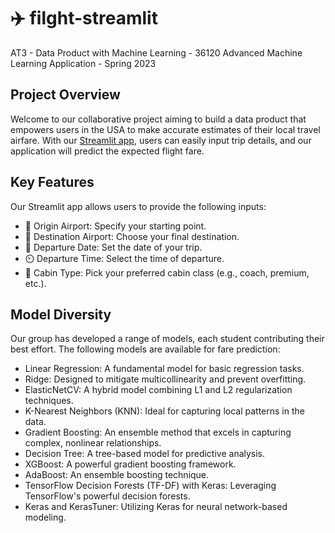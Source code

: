 # ✈️ filght-streamlit
AT3 - Data Product with Machine Learning - 36120 Advanced Machine Learning Application - Spring 2023

Project Overview
-------------------------------------------------------------------------------------------------
Welcome to our collaborative project aiming to build a data product that empowers users in the USA to make accurate estimates of their local travel airfare. With our [Streamlit app](https://share.streamlit.io/-/auth/app?redirect_uri=https%3A%2F%2Fcrybaby-fareprediction.streamlit.app%2F), users can easily input trip details, and our application will predict the expected flight fare.

Key Features
--------------------------------------------------------------------------
Our Streamlit app allows users to provide the following inputs:

- 🛫 Origin Airport: Specify your starting point.
- 🛬 Destination Airport: Choose your final destination.
- 📅 Departure Date: Set the date of your trip.
- ⏲️ Departure Time: Select the time of departure.
- 💺 Cabin Type: Pick your preferred cabin class (e.g., coach, premium, etc.).

Model Diversity
-----------------------------------------------------------------------------
Our group has developed a range of models, each student contributing their best effort. The following models are available for fare prediction:

- Linear Regression: A fundamental model for basic regression tasks.
- Ridge: Designed to mitigate multicollinearity and prevent overfitting.
- ElasticNetCV: A hybrid model combining L1 and L2 regularization techniques.
- K-Nearest Neighbors (KNN): Ideal for capturing local patterns in the data.
- Gradient Boosting: An ensemble method that excels in capturing complex, nonlinear relationships.
- Decision Tree: A tree-based model for predictive analysis.
- XGBoost: A powerful gradient boosting framework.
- AdaBoost: An ensemble boosting technique.
- TensorFlow Decision Forests (TF-DF) with Keras: Leveraging TensorFlow's powerful decision forests.
- Keras and KerasTuner: Utilizing Keras for neural network-based modeling.
